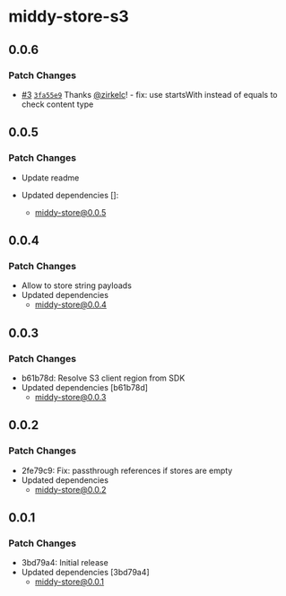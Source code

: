 # middy-store-s3

## 0.0.6

### Patch Changes

- [#3](https://github.com/zirkelc/middy-store/pull/3) [`3fa55e9`](https://github.com/zirkelc/middy-store/commit/3fa55e921ecbcb12f75099ac03f9608ab77cf223) Thanks [@zirkelc](https://github.com/zirkelc)! - fix: use startsWith instead of equals to check content type

## 0.0.5

### Patch Changes

- Update readme

- Updated dependencies []:
  - middy-store@0.0.5

## 0.0.4

### Patch Changes

- Allow to store string payloads
- Updated dependencies
  - middy-store@0.0.4

## 0.0.3

### Patch Changes

- b61b78d: Resolve S3 client region from SDK
- Updated dependencies [b61b78d]
  - middy-store@0.0.3

## 0.0.2

### Patch Changes

- 2fe79c9: Fix: passthrough references if stores are empty
- Updated dependencies
  - middy-store@0.0.2

## 0.0.1

### Patch Changes

- 3bd79a4: Initial release
- Updated dependencies [3bd79a4]
  - middy-store@0.0.1
